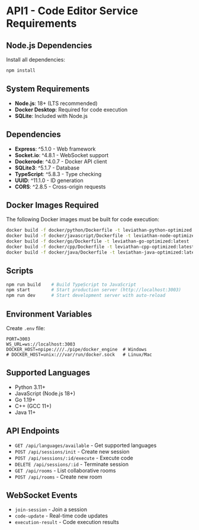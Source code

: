 # API1 - Code Editor Service Requirements

## Node.js Dependencies

Install all dependencies:
```bash
npm install
```

## System Requirements
- **Node.js**: 18+ (LTS recommended)
- **Docker Desktop**: Required for code execution
- **SQLite**: Included with Node.js

## Dependencies
- **Express**: ^5.1.0 - Web framework
- **Socket.io**: ^4.8.1 - WebSocket support
- **Dockerode**: ^4.0.7 - Docker API client
- **SQLite3**: ^5.1.7 - Database
- **TypeScript**: ^5.8.3 - Type checking
- **UUID**: ^11.1.0 - ID generation
- **CORS**: ^2.8.5 - Cross-origin requests

## Docker Images Required
The following Docker images must be built for code execution:
```bash
docker build -f docker/python/Dockerfile -t leviathan-python-optimized:latest .
docker build -f docker/javascript/Dockerfile -t leviathan-node-optimized:latest .
docker build -f docker/go/Dockerfile -t leviathan-go-optimized:latest .
docker build -f docker/cpp/Dockerfile -t leviathan-cpp-optimized:latest .
docker build -f docker/java/Dockerfile -t leviathan-java-optimized:latest .
```

## Scripts
```bash
npm run build    # Build TypeScript to JavaScript
npm start        # Start production server (http://localhost:3003)
npm run dev      # Start development server with auto-reload
```

## Environment Variables
Create `.env` file:
```
PORT=3003
WS_URL=ws://localhost:3003
DOCKER_HOST=npipe:////./pipe/docker_engine  # Windows
# DOCKER_HOST=unix:///var/run/docker.sock   # Linux/Mac
```

## Supported Languages
- Python 3.11+
- JavaScript (Node.js 18+)
- Go 1.19+
- C++ (GCC 11+)
- Java 11+

## API Endpoints
- `GET /api/languages/available` - Get supported languages
- `POST /api/sessions/init` - Create new session
- `POST /api/sessions/:id/execute` - Execute code
- `DELETE /api/sessions/:id` - Terminate session
- `GET /api/rooms` - List collaborative rooms
- `POST /api/rooms` - Create new room

## WebSocket Events
- `join-session` - Join a session
- `code-update` - Real-time code updates
- `execution-result` - Code execution results
